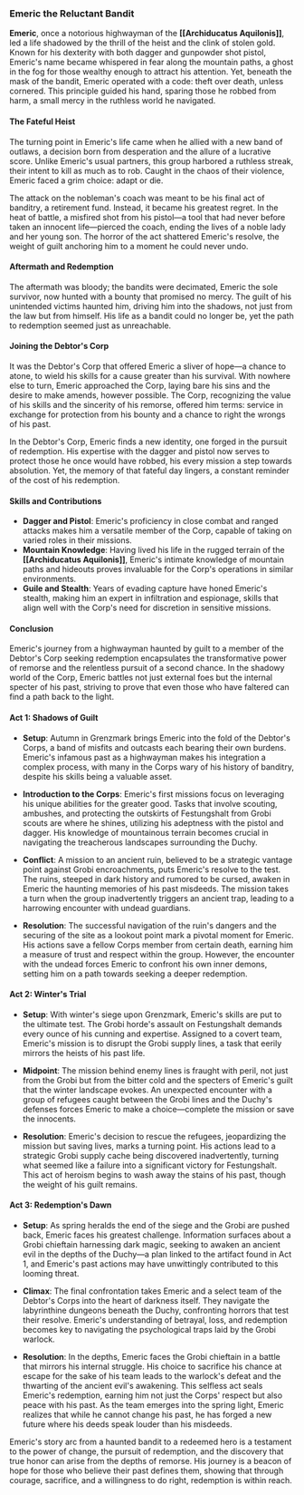### Emeric the Reluctant Bandit

**Emeric**, once a notorious highwayman of the **[[Archiducatus Aquilonis]]**, led a life shadowed by the thrill of the heist and the clink of stolen gold. Known for his dexterity with both dagger and gunpowder shot pistol, Emeric's name became whispered in fear along the mountain paths, a ghost in the fog for those wealthy enough to attract his attention. Yet, beneath the mask of the bandit, Emeric operated with a code: theft over death, unless cornered. This principle guided his hand, sparing those he robbed from harm, a small mercy in the ruthless world he navigated.

#### The Fateful Heist

The turning point in Emeric's life came when he allied with a new band of outlaws, a decision born from desperation and the allure of a lucrative score. Unlike Emeric's usual partners, this group harbored a ruthless streak, their intent to kill as much as to rob. Caught in the chaos of their violence, Emeric faced a grim choice: adapt or die. 

The attack on the nobleman's coach was meant to be his final act of banditry, a retirement fund. Instead, it became his greatest regret. In the heat of battle, a misfired shot from his pistol—a tool that had never before taken an innocent life—pierced the coach, ending the lives of a noble lady and her young son. The horror of the act shattered Emeric's resolve, the weight of guilt anchoring him to a moment he could never undo.

#### Aftermath and Redemption

The aftermath was bloody; the bandits were decimated, Emeric the sole survivor, now hunted with a bounty that promised no mercy. The guilt of his unintended victims haunted him, driving him into the shadows, not just from the law but from himself. His life as a bandit could no longer be, yet the path to redemption seemed just as unreachable.

#### Joining the Debtor's Corp

It was the Debtor's Corp that offered Emeric a sliver of hope—a chance to atone, to wield his skills for a cause greater than his survival. With nowhere else to turn, Emeric approached the Corp, laying bare his sins and the desire to make amends, however possible. The Corp, recognizing the value of his skills and the sincerity of his remorse, offered him terms: service in exchange for protection from his bounty and a chance to right the wrongs of his past.

In the Debtor's Corp, Emeric finds a new identity, one forged in the pursuit of redemption. His expertise with the dagger and pistol now serves to protect those he once would have robbed, his every mission a step towards absolution. Yet, the memory of that fateful day lingers, a constant reminder of the cost of his redemption.

#### Skills and Contributions

- **Dagger and Pistol**: Emeric's proficiency in close combat and ranged attacks makes him a versatile member of the Corp, capable of taking on varied roles in their missions.
- **Mountain Knowledge**: Having lived his life in the rugged terrain of the **[[Archiducatus Aquilonis]]**, Emeric's intimate knowledge of mountain paths and hideouts proves invaluable for the Corp's operations in similar environments.
- **Guile and Stealth**: Years of evading capture have honed Emeric's stealth, making him an expert in infiltration and espionage, skills that align well with the Corp's need for discretion in sensitive missions.

#### Conclusion

Emeric's journey from a highwayman haunted by guilt to a member of the Debtor's Corp seeking redemption encapsulates the transformative power of remorse and the relentless pursuit of a second chance. In the shadowy world of the Corp, Emeric battles not just external foes but the internal specter of his past, striving to prove that even those who have faltered can find a path back to the light.

#### Act 1: Shadows of Guilt

- **Setup**: Autumn in Grenzmark brings Emeric into the fold of the Debtor's Corps, a band of misfits and outcasts each bearing their own burdens. Emeric's infamous past as a highwayman makes his integration a complex process, with many in the Corps wary of his history of banditry, despite his skills being a valuable asset.

- **Introduction to the Corps**: Emeric's first missions focus on leveraging his unique abilities for the greater good. Tasks that involve scouting, ambushes, and protecting the outskirts of Festungshalt from Grobi scouts are where he shines, utilizing his adeptness with the pistol and dagger. His knowledge of mountainous terrain becomes crucial in navigating the treacherous landscapes surrounding the Duchy.

- **Conflict**: A mission to an ancient ruin, believed to be a strategic vantage point against Grobi encroachments, puts Emeric's resolve to the test. The ruins, steeped in dark history and rumored to be cursed, awaken in Emeric the haunting memories of his past misdeeds. The mission takes a turn when the group inadvertently triggers an ancient trap, leading to a harrowing encounter with undead guardians.

- **Resolution**: The successful navigation of the ruin's dangers and the securing of the site as a lookout point mark a pivotal moment for Emeric. His actions save a fellow Corps member from certain death, earning him a measure of trust and respect within the group. However, the encounter with the undead forces Emeric to confront his own inner demons, setting him on a path towards seeking a deeper redemption.

#### Act 2: Winter's Trial

- **Setup**: With winter's siege upon Grenzmark, Emeric's skills are put to the ultimate test. The Grobi horde's assault on Festungshalt demands every ounce of his cunning and expertise. Assigned to a covert team, Emeric's mission is to disrupt the Grobi supply lines, a task that eerily mirrors the heists of his past life.

- **Midpoint**: The mission behind enemy lines is fraught with peril, not just from the Grobi but from the bitter cold and the specters of Emeric's guilt that the winter landscape evokes. An unexpected encounter with a group of refugees caught between the Grobi lines and the Duchy's defenses forces Emeric to make a choice—complete the mission or save the innocents.

- **Resolution**: Emeric's decision to rescue the refugees, jeopardizing the mission but saving lives, marks a turning point. His actions lead to a strategic Grobi supply cache being discovered inadvertently, turning what seemed like a failure into a significant victory for Festungshalt. This act of heroism begins to wash away the stains of his past, though the weight of his guilt remains.

#### Act 3: Redemption's Dawn

- **Setup**: As spring heralds the end of the siege and the Grobi are pushed back, Emeric faces his greatest challenge. Information surfaces about a Grobi chieftain harnessing dark magic, seeking to awaken an ancient evil in the depths of the Duchy—a plan linked to the artifact found in Act 1, and Emeric's past actions may have unwittingly contributed to this looming threat.

- **Climax**: The final confrontation takes Emeric and a select team of the Debtor's Corps into the heart of darkness itself. They navigate the labyrinthine dungeons beneath the Duchy, confronting horrors that test their resolve. Emeric's understanding of betrayal, loss, and redemption becomes key to navigating the psychological traps laid by the Grobi warlock.

- **Resolution**: In the depths, Emeric faces the Grobi chieftain in a battle that mirrors his internal struggle. His choice to sacrifice his chance at escape for the sake of his team leads to the warlock's defeat and the thwarting of the ancient evil's awakening. This selfless act seals Emeric's redemption, earning him not just the Corps' respect but also peace with his past. As the team emerges into the spring light, Emeric realizes that while he cannot change his past, he has forged a new future where his deeds speak louder than his misdeeds.

Emeric's story arc from a haunted bandit to a redeemed hero is a testament to the power of change, the pursuit of redemption, and the discovery that true honor can arise from the depths of remorse. His journey is a beacon of hope for those who believe their past defines them, showing that through courage, sacrifice, and a willingness to do right, redemption is within reach.